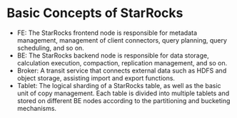 # Basic Concepts of StarRocks

* FE: The StarRocks frontend node is responsible for metadata management, management of client connectors, query planning, query scheduling, and so on.
* BE: The StarRocks backend node is responsible for data storage, calculation execution, compaction, replication management, and so on.
* Broker: A transit service that connects external data such as HDFS and object storage, assisting import and export functions.
* Tablet: The logical sharding of a StarRocks table, as well as the basic unit of copy management. Each table is divided into multiple tablets and stored on different BE nodes according to the partitioning and bucketing mechanisms.
